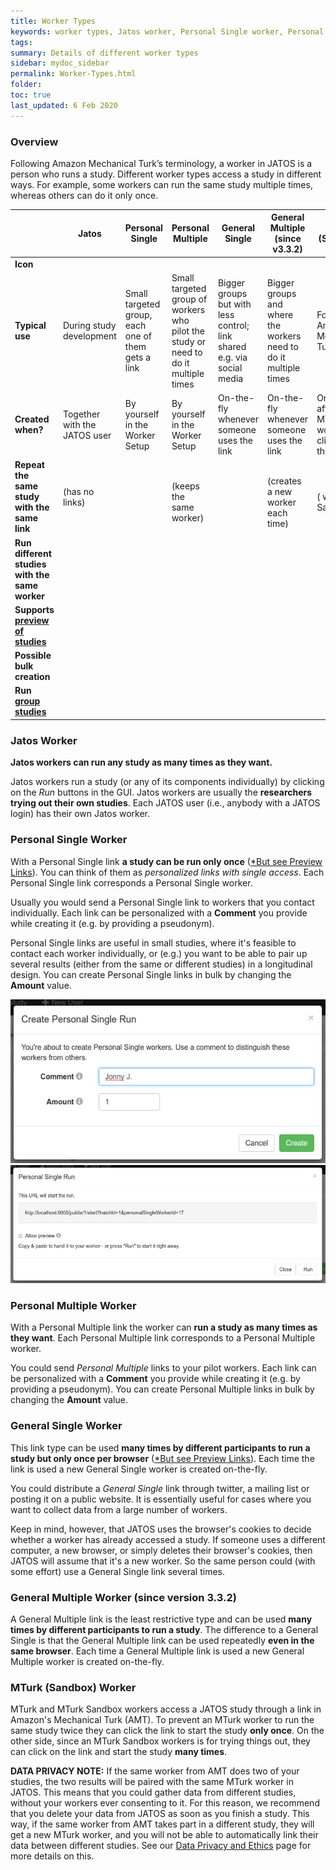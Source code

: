 ```yaml
---
title: Worker Types
keywords: worker types, Jatos worker, Personal Single worker, Personal Multiple worker, MTurk worker, General Single worker, General Multiple worker, MTurk Sandbox worker, MTurk, Sandbox, General, Single, Multiple, Personal
tags:
summary: Details of different worker types 
sidebar: mydoc_sidebar
permalink: Worker-Types.html
folder:
toc: true
last_updated: 6 Feb 2020
---
```


### Overview
Following Amazon Mechanical Turk’s terminology, a worker in JATOS is a person who runs a study. Different worker types access a study in different ways. For example, some workers can run the same study multiple times, whereas others can do it only once.

| | Jatos             | Personal Single   | Personal Multiple | General Single    | General Multiple (since v3.3.2)  | MTurk (Sandbox)            |
|-|-------------------|-------------------|-------------------|-------------------|-------------------|------------------|
| **Icon** | <span class="glyphicon glyphicon-wrench glyphicon-jatos"></span> | <span class="glyphicon glyphicon-leaf glyphicon-personal-single"></span> | <span class="glyphicon glyphicon-tree-deciduous glyphicon-personal-multiple"></span> | <span class="glyphicon glyphicon-glass glyphicon-general-single"></span> | <span class="glyphicon glyphicon-asterisk glyphicon-general-multiple"></span> | <span class="glyphicon glyphicon-knight glyphicon-mturk"></span> |
| **Typical use** | During study development | Small targeted group, each one of them gets a link | Small targeted group of workers who pilot the study or need to do it multiple times | Bigger groups but with less control; link shared e.g. via social media | Bigger groups and where the workers need to do it multiple times | For Amazon Mechanical Turk |
| **Created when?** | Together with the JATOS user | By yourself in the Worker Setup | By yourself in the Worker Setup | On-the-fly whenever someone uses the link | On-the-fly whenever someone uses the link | On-the-fly after a MTurk worker clicked on the HIT link |
| **Repeat the same study with the same link** | (has no links) | <span class="glyphicon glyphicon-remove-sign"></span> | <span class="glyphicon glyphicon-ok-sign"></span><br>(keeps the same worker) | <span class="glyphicon glyphicon-remove-sign"></span> | <span class="glyphicon glyphicon-ok-sign"></span><br>(creates a new worker each time) | <span class="glyphicon glyphicon-remove-sign"></span><br>(<span class="glyphicon glyphicon-ok-sign"></span> with Sandbox) |
| **Run different studies with the same worker** | <span class="glyphicon glyphicon-ok-sign"></span> | <span class="glyphicon glyphicon-remove-sign"></span> | <span class="glyphicon glyphicon-remove-sign"></span> | <span class="glyphicon glyphicon-remove-sign"></span> | <span class="glyphicon glyphicon-remove-sign"></span> | <span class="glyphicon glyphicon-ok-sign"></span> |
| **Supports [preview of studies](Worker-Types.html#preview-links)** | <span class="glyphicon glyphicon-remove-sign"></span> | <span class="glyphicon glyphicon-ok-sign"></span> | <span class="glyphicon glyphicon-remove-sign"></span> | <span class="glyphicon glyphicon-ok-sign"></span> | <span class="glyphicon glyphicon-remove-sign"></span> | <span class="glyphicon glyphicon-remove-sign"></span> |
| **Possible bulk creation** | <span class="glyphicon glyphicon-remove-sign"></span> | <span class="glyphicon glyphicon-ok-sign"></span> | <span class="glyphicon glyphicon-ok-sign"></span> | <span class="glyphicon glyphicon-remove-sign"></span> | <span class="glyphicon glyphicon-remove-sign"></span> | <span class="glyphicon glyphicon-remove-sign"></span> |
| **Run [group studies](Example-Group-Studies)** | <span class="glyphicon glyphicon-ok-sign"></span> | <span class="glyphicon glyphicon-ok-sign"></span> | <span class="glyphicon glyphicon-ok-sign"></span> | <span class="glyphicon glyphicon-ok-sign"></span> | <span class="glyphicon glyphicon-ok-sign"></span> | <span class="glyphicon glyphicon-ok-sign"></span> |


### <span class="glyphicon glyphicon-wrench glyphicon-jatos"></span> Jatos Worker 

**Jatos workers can run any study as many times as they want.**

Jatos workers run a study (or any of its components individually) by clicking on the _Run_ buttons in the GUI. Jatos workers are usually the **researchers trying out their own studies**. Each JATOS user (i.e., anybody with a JATOS login) has their own Jatos worker.  


### <span class="glyphicon glyphicon-leaf glyphicon-personal-single"></span> Personal Single Worker 

With a Personal Single link **a study can be run only once** ([*But see Preview Links](#preview-links)). You can think of them as _personalized links with single access_. Each Personal Single link corresponds a Personal Single worker.

Usually you would send a Personal Single link to workers that you contact individually. Each link can be personalized with a **Comment** you provide while creating it (e.g. by providing a pseudonym).

Personal Single links are useful in small studies, where it's feasible to contact each worker individually, or (e.g.) you want to be able to pair up several results (either from the same or different studies) in a longitudinal design. You can create Personal Single links in bulk by changing the **Amount** value.

![GUI Screenshot](images/create_personal_single_run.png)
![GUI Screenshot](images/view_personal_single_run.png)


### <span class="glyphicon glyphicon-tree-deciduous glyphicon-personal-multiple"></span> Personal Multiple Worker

With a Personal Multiple link the worker can **run a study as many times as they want**. Each Personal Multiple link corresponds to a Personal Multiple worker.

You could send _Personal Multiple_ links to your pilot workers. Each link can be personalized with a **Comment** you provide while creating it (e.g. by providing a pseudonym). You can create Personal Multiple links in bulk by changing the **Amount** value.


### <span class="glyphicon glyphicon-glass glyphicon-general-single"></span> General Single Worker

This link type can be used **many times by different participants to run a study but only once per browser** ([*But see Preview Links](#preview-links)). Each time the link is used a new General Single worker is created on-the-fly.

You could distribute a _General Single_ link through twitter, a mailing list or posting it on a public website. It is essentially useful for cases where you want to collect data from a large number of workers. 

Keep in mind, however, that JATOS uses the browser's cookies to decide whether a worker has already accessed a study. If someone uses a different computer, a new browser, or simply deletes their browser's cookies, then JATOS will assume that it's a new worker. So the same person could (with some effort) use a General Single link several times.


### <span class="glyphicon glyphicon-asterisk glyphicon-general-multiple"></span> General Multiple Worker (since version 3.3.2)

A General Multiple link is the least restrictive type and can be used **many times by different participants to run a study**. The difference to a General Single is that the General Multiple link can be used repeatedly **even in the same browser**. Each time a General Multiple link is used a new General Multiple worker is created on-the-fly.


### <span class="glyphicon glyphicon-knight glyphicon-mturk"></span> MTurk (Sandbox) Worker

MTurk and MTurk Sandbox workers access a JATOS study through a link in Amazon's Mechanical Turk (AMT). To prevent an MTurk worker to run the same study twice they can click the link to start the study **only once**. On the other side, since an MTurk Sandbox workers is for trying things out, they can click on the link and start the study **many times**.

**DATA PRIVACY NOTE:** If the same worker from AMT does two of your studies, the two results will be paired with the same MTurk worker in JATOS. This means that you could gather data from different studies, without your workers ever consenting to it. For this reason, we recommend that you delete your data from JATOS as soon as you finish a study. This way, if the same worker from AMT takes part in a different study, they will get a new MTurk worker, and you will not be able to automatically link their data between different studies. See our [Data Privacy and Ethics](Data-Privacy-and-Ethics) page for more details on this.

